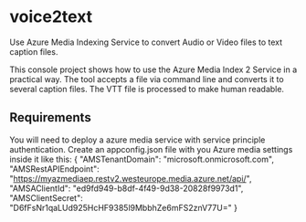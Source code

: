 # voice2text
Use Azure Media Indexing Service to convert Audio or Video files to text caption files.

This console project shows how to use the Azure Media Index 2 Service in a practical way.
The tool accepts a file via command line and converts it to several caption files.
The VTT file is processed to make human readable.

## Requirements
You will need to deploy a azure media service with service principle authentication.
Create an appconfig.json file with you Azure media settings inside it like this:
{
    "AMSTenantDomain": "microsoft.onmicrosoft.com",
    "AMSRestAPIEndpoint": "https://myazmediaep.restv2.westeurope.media.azure.net/api/",
    "AMSAClientId": "ed9fd949-b8df-4f49-9d38-20828f9973d1",
    "AMSClientSecret": "D6fFsNr1qaLUd925HcHF9385l9MbbhZe6mFS2znV77U="
}
